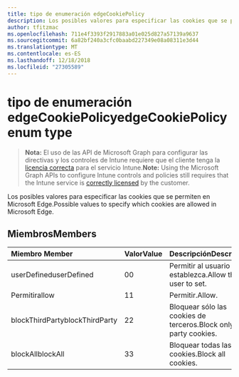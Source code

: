 ```yaml
---
title: tipo de enumeración edgeCookiePolicy
description: Los posibles valores para especificar las cookies que se permiten en Microsoft Edge.
author: tfitzmac
ms.openlocfilehash: 711e4f3393f2917883a01e025d827a57139a9637
ms.sourcegitcommit: 6a82bf240a3cfc0baabd227349e08a08311e3d44
ms.translationtype: MT
ms.contentlocale: es-ES
ms.lasthandoff: 12/18/2018
ms.locfileid: "27305589"
---
```

# <a name="edgecookiepolicy-enum-type"></a><span data-ttu-id="be22d-103">tipo de enumeración edgeCookiePolicy</span><span class="sxs-lookup"><span data-stu-id="be22d-103">edgeCookiePolicy enum type</span></span>

> <span data-ttu-id="be22d-104">**Nota:** El uso de las API de Microsoft Graph para configurar las directivas y los controles de Intune requiere que el cliente tenga la [licencia correcta](https://go.microsoft.com/fwlink/?linkid=839381) para el servicio Intune.</span><span class="sxs-lookup"><span data-stu-id="be22d-104">**Note:** Using the Microsoft Graph APIs to configure Intune controls and policies still requires that the Intune service is [correctly licensed](https://go.microsoft.com/fwlink/?linkid=839381) by the customer.</span></span>

<span data-ttu-id="be22d-105">Los posibles valores para especificar las cookies que se permiten en Microsoft Edge.</span><span class="sxs-lookup"><span data-stu-id="be22d-105">Possible values to specify which cookies are allowed in Microsoft Edge.</span></span>
## <a name="members"></a><span data-ttu-id="be22d-106">Miembros</span><span class="sxs-lookup"><span data-stu-id="be22d-106">Members</span></span>
|<span data-ttu-id="be22d-107">Miembro	</span><span class="sxs-lookup"><span data-stu-id="be22d-107">Member</span></span>|<span data-ttu-id="be22d-108">Valor</span><span class="sxs-lookup"><span data-stu-id="be22d-108">Value</span></span>|<span data-ttu-id="be22d-109">Descripción</span><span class="sxs-lookup"><span data-stu-id="be22d-109">Description</span></span>|
|:---|:---|:---|
|<span data-ttu-id="be22d-110">userDefined</span><span class="sxs-lookup"><span data-stu-id="be22d-110">userDefined</span></span>|<span data-ttu-id="be22d-111">0</span><span class="sxs-lookup"><span data-stu-id="be22d-111">0</span></span>|<span data-ttu-id="be22d-112">Permitir al usuario que establezca.</span><span class="sxs-lookup"><span data-stu-id="be22d-112">Allow the user to set.</span></span>|
|<span data-ttu-id="be22d-113">Permitir</span><span class="sxs-lookup"><span data-stu-id="be22d-113">allow</span></span>|<span data-ttu-id="be22d-114">1</span><span class="sxs-lookup"><span data-stu-id="be22d-114">1</span></span>|<span data-ttu-id="be22d-115">Permitir.</span><span class="sxs-lookup"><span data-stu-id="be22d-115">Allow.</span></span>|
|<span data-ttu-id="be22d-116">blockThirdParty</span><span class="sxs-lookup"><span data-stu-id="be22d-116">blockThirdParty</span></span>|<span data-ttu-id="be22d-117">2</span><span class="sxs-lookup"><span data-stu-id="be22d-117">2</span></span>|<span data-ttu-id="be22d-118">Bloquear sólo las cookies de terceros.</span><span class="sxs-lookup"><span data-stu-id="be22d-118">Block only third party cookies.</span></span>|
|<span data-ttu-id="be22d-119">blockAll</span><span class="sxs-lookup"><span data-stu-id="be22d-119">blockAll</span></span>|<span data-ttu-id="be22d-120">3</span><span class="sxs-lookup"><span data-stu-id="be22d-120">3</span></span>|<span data-ttu-id="be22d-121">Bloquear todas las cookies.</span><span class="sxs-lookup"><span data-stu-id="be22d-121">Block all cookies.</span></span>|



